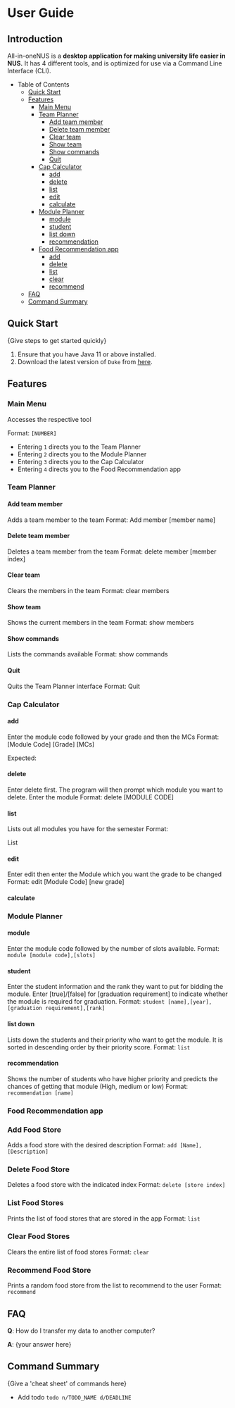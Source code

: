 # User Guide

## Introduction

All-in-oneNUS is a **desktop application for making university life easier in NUS.** It has 4 different tools, and is
optimized for use via a Command Line Interface (CLI).

* Table of Contents
  * [Quick Start](#Quick-Start)
  * [Features](#Features)
    * [Main Menu](#Main-Menu)
    * [Team Planner](#Team-Planner)
      * [Add team member](#Add-team-member)
      * [Delete team member](#Delete-team-member)
      * [Clear team](#Clear-team)
      * [Show team](#Show-team)
      * [Show commands](#Show-commands)
      * [Quit](#Quit)
    * [Cap Calculator](#Cap-Calculator)
      * [add](#add)
      * [delete](#delete)
      * [list](#list)
      * [edit](#edit)
      * [calculate](#calculate)
    * [Module Planner](#Module-Planner)
      * [module](#module)
      * [student](#student)
      * [list down](#list-down)
      * [recommendation](#recommendation)
    * [Food Recommendation app](#Food-Recommendation-app)
      * [add](#add-food-store)
      * [delete](#delete-food-store)
      * [list](#list-food-stores)
      * [clear](#clear-food-stores)
      * [recommend](#recommend-food-store)
  * [FAQ](#FAQ)
  * [Command Summary](#Command-Summary)

## Quick Start

{Give steps to get started quickly}

1. Ensure that you have Java 11 or above installed.
2. Download the latest version of `Duke` from [here](https://github.com/AY2021S2-CS2113T-T09-3/tp/releases).

## Features

### Main Menu
Accesses the respective tool

Format: `[NUMBER]`


* Entering `1` directs you to the Team Planner
* Entering `2` directs you to the Module Planner
* Entering `3` directs you to the Cap Calculator
* Entering `4` directs you to the Food Recommendation app

### Team Planner

#### Add team member
Adds a team member to the team
Format: Add member [member name]

#### Delete team member
Deletes a team member from the team
Format: delete member [member index]

#### Clear team
Clears the members in the team
Format: clear members

#### Show team
Shows the current members in the team
Format: show members
#### Show commands
Lists the commands available
Format: show commands

#### Quit
Quits the Team Planner interface
Format: Quit


### Cap Calculator
#### add
Enter the module code followed by your grade and then the MCs
Format: [Module Code] [Grade] [MCs]

Expected:

#### delete
Enter delete first. The program will then prompt which module you want to delete. Enter the module
Format:
delete
[MODULE CODE]

#### list
Lists out all modules you have for the semester
Format:

List

#### edit
Enter edit then enter the Module which you want the grade to be changed
Format:
edit
[Module Code]
[new grade]

#### calculate



### Module Planner
#### module
Enter the module code followed by the number of slots available.
Format: `module [module code],[slots]`

#### student
Enter the student information and the rank they want to put for bidding the module. Enter [true]/[false] for [graduation requirement] to indicate whether the module is required for graduation.
Format: `student [name],[year],[graduation requirement],[rank]`

#### list down
Lists down the students and their priority who want to get the module. It is sorted in descending order by their priority score.
Format: `list`
#### recommendation
Shows the number of students who have higher priority and predicts the chances of getting that module (High, medium or low)
Format: `recommendation [name]`


### Food Recommendation app

### Add Food Store
Adds a food store with the desired description
Format: `add [Name], [Description]`


### Delete Food Store
Deletes a food store with the indicated index
Format: `delete [store index]`

### List Food Stores
Prints the list of food stores that are stored in the app
Format: `list`

### Clear Food Stores
Clears the entire list of food stores
Format: `clear`

### Recommend Food Store
Prints a random food store from the list to recommend to the user
Format: `recommend`


## FAQ

**Q**: How do I transfer my data to another computer?

**A**: {your answer here}

## Command Summary

{Give a 'cheat sheet' of commands here}

* Add todo `todo n/TODO_NAME d/DEADLINE`
